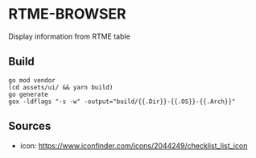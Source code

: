 # RTME-BROWSER

Display information from RTME table

## Build
```
go mod vendor
(cd assets/ui/ && yarn build)
go generate
gox -ldflags "-s -w" -output="build/{{.Dir}}-{{.OS}}-{{.Arch}}"
```

## Sources

 - icon: https://www.iconfinder.com/icons/2044249/checklist_list_icon 